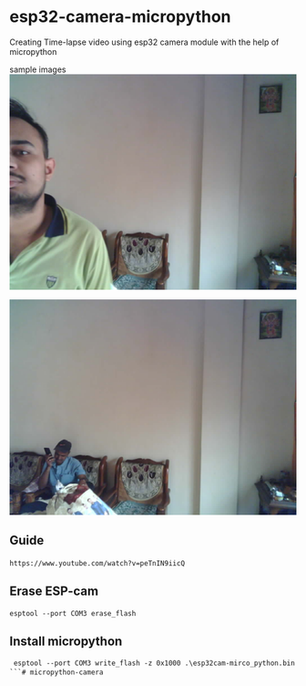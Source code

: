 # esp32-camera-micropython
Creating Time-lapse video using esp32 camera module with the help of micropython

sample images ![Image1](https://github.com/Himanshu495-rada/esp32-camera-micropython/blob/main/2.png?raw=true)

![Image2](https://github.com/Himanshu495-rada/esp32-camera-micropython/blob/main/3.png?raw=true)

## Guide
`https://www.youtube.com/watch?v=peTnIN9iicQ`

## Erase ESP-cam
```
esptool --port COM3 erase_flash
```
## Install micropython
```
 esptool --port COM3 write_flash -z 0x1000 .\esp32cam-mirco_python.bin
```#   m i c r o p y t h o n - c a m e r a 
 
 